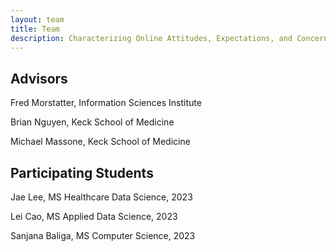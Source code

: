 ```yaml
---
layout: team
title: Team
description: Characterizing Online Attitudes, Expectations, and Concerns about Novel Medical Treatments
---
```


## Advisors

Fred Morstatter, Information Sciences Institute

Brian Nguyen, Keck School of Medicine

Michael Massone, Keck School of Medicine

## Participating Students

Jae Lee, MS Healthcare Data Science, 2023

Lei Cao, MS Applied Data Science, 2023

Sanjana Baliga, MS Computer Science, 2023
